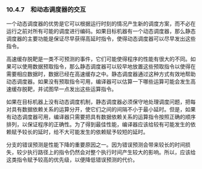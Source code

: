 ### 10.4.7　和动态调度器的交互

一个动态调度器的优势是它可以根据运行时刻的情况产生新的调度方案，而不必在运行之前对所有可能的调度进行编码。如果目标机器有一个动态调度器，那么静态调度器的主要功能是保证尽早获得高延时指令，使得动态调度器可以尽早发出这些指令。

高速缓存脱靶是一类不可预测的事件，它们可能使得程序的性能有很大的不同。如果可以使用数据预取指令，那么静态调度器可以较早地放置这些预取指令以使得在需要相应数据时，数据已经在高速缓存之中。静态调度器通过这种方式有效地帮助动态调度器。如果没有预取指令可用，编译器可以估算一下哪些运算可能会发生高速缓存脱靶，并试图早一点发出这些运算指令。

如果在目标机器上没有动态调度机制，静态调度器必须保守地处理调度问题，把每对具有数据依赖关系的运算分开，使它们之间的间隔不小于最小延时。但是，如果有动态调度器可用，编译器只需要把具有数据依赖关系的运算指令按照正确的顺序排列，以保证程序的正确性。为了得到最佳性能，编译器应该给较有可能发生的依赖赋予较长的延时，给不大可能发生的依赖赋予较短的延时。

分支的错误预测是性能下降的重要原因之一。因为错误预测会带来较长的时间损失，较少执行路径上的指令仍然会对整个执行时间产生较大的影响。所以，应该给这类指令赋予较高的优先级，以便降低错误预测的代价。